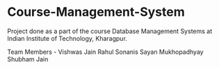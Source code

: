 # Course-Management-System
Project done as a part of the course Database Management Systems at Indian Institute of Technology, Kharagpur.

Team Members - 
Vishwas Jain
Rahul Sonanis
Sayan Mukhopadhyay
Shubham Jain
